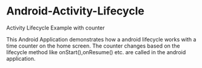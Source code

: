# Android-Activity-Lifecycle
Activity Lifecycle Example with counter


This Android Application demonstrates how a android lifecycle works with a time counter on the home screen.
The counter changes based on the lifecycle method like onStart(),onResume() etc. are called in the android application.
